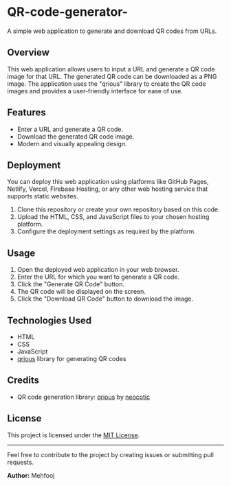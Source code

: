 # QR-code-generator-

A simple web application to generate and download QR codes from URLs.

## Overview

This web application allows users to input a URL and generate a QR code image for that URL. The generated QR code can be downloaded as a PNG image. The application uses the "qrious" library to create the QR code images and provides a user-friendly interface for ease of use.

## Features

- Enter a URL and generate a QR code.
- Download the generated QR code image.
- Modern and visually appealing design.

## Deployment

You can deploy this web application using platforms like GitHub Pages, Netlify, Vercel, Firebase Hosting, or any other web hosting service that supports static websites.

1. Clone this repository or create your own repository based on this code.
2. Upload the HTML, CSS, and JavaScript files to your chosen hosting platform.
3. Configure the deployment settings as required by the platform.

## Usage

1. Open the deployed web application in your web browser.
2. Enter the URL for which you want to generate a QR code.
3. Click the "Generate QR Code" button.
4. The QR code will be displayed on the screen.
5. Click the "Download QR Code" button to download the image.

## Technologies Used

- HTML
- CSS
- JavaScript
- [qrious](https://github.com/neocotic/qrious) library for generating QR codes

## Credits

- QR code generation library: [qrious](https://github.com/neocotic/qrious) by [neocotic](https://github.com/neocotic)

## License

This project is licensed under the [MIT License](LICENSE).

---

Feel free to contribute to the project by creating issues or submitting pull requests.

**Author:** Mehfooj 
